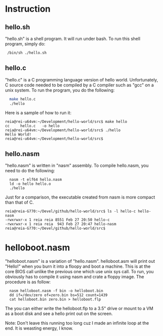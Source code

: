 # Instruction

## hello.sh
"hello.sh" is a shell program. It will run under bash.
To run this shell program, simply do:
```bash
 /bin/sh ./hello.sh
```
## hello.c
"hello.c" is a C programming language version of hello
world. Unfortunately, C source code needed to be compiled
by a C compiler such as "gcc" on a unix system. To run
the program, you do the following:
```sh
  make hello.c
  ./hello
```
Here is a sample of how to run it:
```
reia@rei-u64vm:~/Development/hello-world/src$ make hello
cc     hello.c   -o hello
reia@rei-u64vm:~/Development/hello-world/src$ ./hello
Hello World!
reia@rei-u64vm:~/Development/hello-world/src$ 
```

## hello.nasm
"hello.nasm" is written in "nasm" assembly. To compile hello.nasm,
you need to do the following:
```
  nasm -t elf64 hello.nasm
  ld -o hello hello.o
  ./hello
```
Just for a comparison, the executable created from nasm is more compact than that of C.
```
reia@reia-G770:~/Devel/github/hello-world/src$ ls -l hello-c hello-nasm
-rwxrwxr-x 1 reia reia 8551 Feb 27 20:50 hello-c
-rwxrwxr-x 1 reia reia  943 Feb 27 20:47 hello-nasm
reia@reia-G770:~/Devel/github/hello-world/src$ 
```

# helloboot.nasm
"helloboot.nasm" is a variation of "hello.nasm". helloboot.asm will print
out "Hello!" when you burn it into a floopy and boot a machine. This is
at the core BIOS call unlike the previous one which use unix sys call.
To run, you obviously has to compile it using nasm and crate a floppy image.
The procedure is as follow:
```
  nasm helloboot.nasm -f bin -o helloboot.bin
  dd if=/dev/zero of=zero.bin bs=512 count=1439
  cat helloboot.bin zero.bin > helloboot.flp
```
The you can either write the helloboot.flp to a 3.5" drive or mount to a 
VM as a boot disk and see a hello print out on the screen.

Note: Don't leave this running too long cuz I made an infinite
loop at the end. It is weasting energy, I know.
